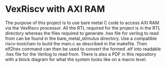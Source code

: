 # VexRiscv with AXI RAM
The purpose of this project is to use bare metal C code to access AXI RAM via the VexRiscv processor. All the RTL required for the project is in the RTL directory whereas the files required to generate .hex file for verilog to read from can be found in the bare_metal_stimulus directory. Use a compatible riscv-toolchain to build the main.c as described in the makefile. Then elf2hex command can then be used to convert the formed .elf into readable .hex file for the Verilog to read from. There is also a PDF in this repository with a block diagram for what the system looks like on a macro level.